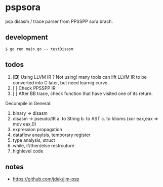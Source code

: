 # pspsora

psp disasm / trace parser from PPSSPP sora brach.

## development

```
$ go run main.go -- testDisasm
```

## todos

1. [❎] Using LLVM IR ? Not using! many tools can lift LLVM IR to be converted into C later,
   but need learnig curve.
2. [ ] Check PPSSPP IR
3. [ ] After BB trace, check function that have visited one of its return.

Decompile in General:
1. binary -> disasm
2. disasm -> pseudo/IR
   a. to String
   b. to AST
   c. to Idioms (xor eax,eax => mov eax,0)
3. expression propagation
4. dataflow anaylsis, temporary register
5. type analysis, struct
6. while, if/then/else restrcuture
7. highlevel code

## notes

* https://github.com/jdek/jim-psp
